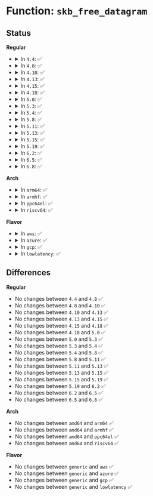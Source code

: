 # Function: <code>skb_free_datagram</code>

## Status
<b>Regular</b>
<ul>
<li>
<details>
<summary>In <code>4.4</code>: ✅</summary>

```c
void skb_free_datagram(struct sock *sk, struct sk_buff *skb);
```

**Collision:** Unique Global

**Inline:** No

**Transformation:** False

**Instances:**

```
In net/core/datagram.c (ffffffff8170dd00)
Location: net/core/datagram.c:278
Inline: False
Direct callers:
  - net/netlink/af_netlink.c:netlink_recvmsg
  - net/ipv4/raw.c:raw_recvmsg
  - net/ipv4/ping.c:ping_recvmsg
  - net/unix/af_unix.c:unix_accept
  - net/unix/af_unix.c:unix_dgram_recvmsg
  - net/ipv6/raw.c:rawv6_recvmsg
  - net/packet/af_packet.c:packet_recvmsg
  - net/packet/af_packet.c:packet_recvmsg
```
**Symbols:**

```
ffffffff8170dd00-ffffffff8170dd3f: skb_free_datagram (STB_GLOBAL)
```
</details>
</li>
<li>
<details>
<summary>In <code>4.8</code>: ✅</summary>

```c
void skb_free_datagram(struct sock *sk, struct sk_buff *skb);
```

**Collision:** Unique Global

**Inline:** No

**Transformation:** False

**Instances:**

```
In net/core/datagram.c (ffffffff81775420)
Location: net/core/datagram.c:297
Inline: False
Direct callers:
  - net/netlink/af_netlink.c:netlink_recvmsg
  - net/ipv4/raw.c:raw_recvmsg
  - net/ipv4/ping.c:ping_recvmsg
  - net/unix/af_unix.c:unix_dgram_recvmsg
  - net/unix/af_unix.c:unix_accept
  - net/ipv6/raw.c:rawv6_recvmsg
  - net/packet/af_packet.c:packet_recvmsg
```
**Symbols:**

```
ffffffff81775420-ffffffff8177545f: skb_free_datagram (STB_GLOBAL)
```
</details>
</li>
<li>
<details>
<summary>In <code>4.10</code>: ✅</summary>

```c
void skb_free_datagram(struct sock *sk, struct sk_buff *skb);
```

**Collision:** Unique Global

**Inline:** No

**Transformation:** False

**Instances:**

```
In net/core/datagram.c (ffffffff817a2710)
Location: net/core/datagram.c:305
Inline: False
Direct callers:
  - net/netlink/af_netlink.c:netlink_recvmsg
  - net/ipv4/raw.c:raw_recvmsg
  - net/ipv4/ping.c:ping_recvmsg
  - net/unix/af_unix.c:unix_dgram_recvmsg
  - net/unix/af_unix.c:unix_accept
  - net/ipv6/raw.c:rawv6_recvmsg
  - net/packet/af_packet.c:packet_recvmsg
```
**Symbols:**

```
ffffffff817a2710-ffffffff817a274f: skb_free_datagram (STB_GLOBAL)
```
</details>
</li>
<li>
<details>
<summary>In <code>4.13</code>: ✅</summary>

```c
void skb_free_datagram(struct sock *sk, struct sk_buff *skb);
```

**Collision:** Unique Global

**Inline:** No

**Transformation:** False

**Instances:**

```
In net/core/datagram.c (ffffffff817c0210)
Location: net/core/datagram.c:328
Inline: False
Direct callers:
  - net/netlink/af_netlink.c:netlink_recvmsg
  - net/ipv4/raw.c:raw_recvmsg
  - net/ipv4/ping.c:ping_recvmsg
  - net/unix/af_unix.c:unix_dgram_recvmsg
  - net/unix/af_unix.c:unix_accept
  - net/ipv6/raw.c:rawv6_recvmsg
  - net/packet/af_packet.c:packet_recvmsg
```
**Symbols:**

```
ffffffff817c0210-ffffffff817c0252: skb_free_datagram (STB_GLOBAL)
```
</details>
</li>
<li>
<details>
<summary>In <code>4.15</code>: ✅</summary>

```c
void skb_free_datagram(struct sock *sk, struct sk_buff *skb);
```

**Collision:** Unique Global

**Inline:** No

**Transformation:** False

**Instances:**

```
In net/core/datagram.c (ffffffff81839c30)
Location: net/core/datagram.c:329
Inline: False
Direct callers:
  - net/netlink/af_netlink.c:netlink_recvmsg
  - net/ipv4/raw.c:raw_recvmsg
  - net/ipv4/ping.c:ping_recvmsg
  - net/unix/af_unix.c:unix_dgram_recvmsg
  - net/unix/af_unix.c:unix_accept
  - net/ipv6/raw.c:rawv6_recvmsg
  - net/packet/af_packet.c:packet_recvmsg
```
**Symbols:**

```
ffffffff81839c30-ffffffff81839c72: skb_free_datagram (STB_GLOBAL)
```
</details>
</li>
<li>
<details>
<summary>In <code>4.18</code>: ✅</summary>

```c
void skb_free_datagram(struct sock *sk, struct sk_buff *skb);
```

**Collision:** Unique Global

**Inline:** No

**Transformation:** False

**Instances:**

```
In net/core/datagram.c (ffffffff81884370)
Location: net/core/datagram.c:327
Inline: False
Direct callers:
  - net/netlink/af_netlink.c:netlink_recvmsg
  - net/ipv4/raw.c:raw_recvmsg
  - net/ipv4/ping.c:ping_recvmsg
  - net/unix/af_unix.c:unix_dgram_recvmsg
  - net/unix/af_unix.c:unix_accept
  - net/ipv6/raw.c:rawv6_recvmsg
  - net/packet/af_packet.c:packet_recvmsg
```
**Symbols:**

```
ffffffff81884370-ffffffff818843b2: skb_free_datagram (STB_GLOBAL)
```
</details>
</li>
<li>
<details>
<summary>In <code>5.0</code>: ✅</summary>

```c
void skb_free_datagram(struct sock *sk, struct sk_buff *skb);
```

**Collision:** Unique Global

**Inline:** No

**Transformation:** False

**Instances:**

```
In net/core/datagram.c (ffffffff818a47f0)
Location: net/core/datagram.c:327
Inline: False
Direct callers:
  - net/netlink/af_netlink.c:netlink_recvmsg
  - net/ipv4/raw.c:raw_recvmsg
  - net/ipv4/ping.c:ping_recvmsg
  - net/unix/af_unix.c:unix_dgram_recvmsg
  - net/unix/af_unix.c:unix_accept
  - net/ipv6/raw.c:rawv6_recvmsg
  - net/packet/af_packet.c:packet_recvmsg
```
**Symbols:**

```
ffffffff818a47f0-ffffffff818a4832: skb_free_datagram (STB_GLOBAL)
```
</details>
</li>
<li>
<details>
<summary>In <code>5.3</code>: ✅</summary>

```c
void skb_free_datagram(struct sock *sk, struct sk_buff *skb);
```

**Collision:** Unique Global

**Inline:** No

**Transformation:** False

**Instances:**

```
In net/core/datagram.c (ffffffff818eff70)
Location: net/core/datagram.c:326
Inline: False
Direct callers:
  - net/netlink/af_netlink.c:netlink_recvmsg
  - net/ipv4/raw.c:raw_recvmsg
  - net/ipv4/ping.c:ping_recvmsg
  - net/unix/af_unix.c:unix_dgram_recvmsg
  - net/unix/af_unix.c:unix_accept
  - net/ipv6/raw.c:rawv6_recvmsg
  - net/packet/af_packet.c:packet_recvmsg
```
**Symbols:**

```
ffffffff818eff70-ffffffff818effb8: skb_free_datagram (STB_GLOBAL)
```
</details>
</li>
<li>
<details>
<summary>In <code>5.4</code>: ✅</summary>

```c
void skb_free_datagram(struct sock *sk, struct sk_buff *skb);
```

**Collision:** Unique Global

**Inline:** No

**Transformation:** False

**Instances:**

```
In net/core/datagram.c (ffffffff81921f90)
Location: net/core/datagram.c:326
Inline: False
Direct callers:
  - net/netlink/af_netlink.c:netlink_recvmsg
  - net/ipv4/raw.c:raw_recvmsg
  - net/ipv4/ping.c:ping_recvmsg
  - net/unix/af_unix.c:unix_dgram_recvmsg
  - net/unix/af_unix.c:unix_accept
  - net/ipv6/raw.c:rawv6_recvmsg
  - net/packet/af_packet.c:packet_recvmsg
```
**Symbols:**

```
ffffffff81921f90-ffffffff81921fd8: skb_free_datagram (STB_GLOBAL)
```
</details>
</li>
<li>
<details>
<summary>In <code>5.8</code>: ✅</summary>

```c
void skb_free_datagram(struct sock *sk, struct sk_buff *skb);
```

**Collision:** Unique Global

**Inline:** No

**Transformation:** False

**Instances:**

```
In net/core/datagram.c (ffffffff819f51e0)
Location: net/core/datagram.c:323
Inline: False
Direct callers:
  - net/netlink/af_netlink.c:netlink_recvmsg
  - net/ipv4/raw.c:raw_recvmsg
  - net/ipv4/ping.c:ping_recvmsg
  - net/unix/af_unix.c:unix_dgram_recvmsg
  - net/unix/af_unix.c:unix_accept
  - net/ipv6/raw.c:rawv6_recvmsg
  - net/packet/af_packet.c:packet_recvmsg
```
**Symbols:**

```
ffffffff819f51e0-ffffffff819f522c: skb_free_datagram (STB_GLOBAL)
```
</details>
</li>
<li>
<details>
<summary>In <code>5.11</code>: ✅</summary>

```c
void skb_free_datagram(struct sock *sk, struct sk_buff *skb);
```

**Collision:** Unique Global

**Inline:** No

**Transformation:** False

**Instances:**

```
In net/core/datagram.c (ffffffff819f4c10)
Location: net/core/datagram.c:323
Inline: False
Direct callers:
  - net/netlink/af_netlink.c:netlink_recvmsg
  - net/ipv4/raw.c:raw_recvmsg
  - net/ipv4/ping.c:ping_recvmsg
  - net/unix/af_unix.c:unix_dgram_recvmsg
  - net/unix/af_unix.c:unix_accept
  - net/ipv6/raw.c:rawv6_recvmsg
  - net/packet/af_packet.c:packet_recvmsg
```
**Symbols:**

```
ffffffff819f4c10-ffffffff819f4c5c: skb_free_datagram (STB_GLOBAL)
```
</details>
</li>
<li>
<details>
<summary>In <code>5.13</code>: ✅</summary>

```c
void skb_free_datagram(struct sock *sk, struct sk_buff *skb);
```

**Collision:** Unique Global

**Inline:** No

**Transformation:** False

**Instances:**

```
In net/core/datagram.c (ffffffff819dada0)
Location: net/core/datagram.c:323
Inline: False
Direct callers:
  - net/netlink/af_netlink.c:netlink_recvmsg
  - net/ipv4/raw.c:raw_recvmsg
  - net/ipv4/ping.c:ping_recvmsg
  - net/unix/af_unix.c:unix_dgram_recvmsg
  - net/unix/af_unix.c:unix_accept
  - net/ipv6/raw.c:rawv6_recvmsg
  - net/packet/af_packet.c:packet_recvmsg
```
**Symbols:**

```
ffffffff819dada0-ffffffff819dadec: skb_free_datagram (STB_GLOBAL)
```
</details>
</li>
<li>
<details>
<summary>In <code>5.15</code>: ✅</summary>

```c
void skb_free_datagram(struct sock *sk, struct sk_buff *skb);
```

**Collision:** Unique Global

**Inline:** No

**Transformation:** False

**Instances:**

```
In net/core/datagram.c (ffffffff81a8b420)
Location: net/core/datagram.c:323
Inline: False
Direct callers:
  - net/netlink/af_netlink.c:netlink_recvmsg
  - net/ipv4/raw.c:raw_recvmsg
  - net/ipv4/ping.c:ping_recvmsg
  - net/unix/af_unix.c:__unix_dgram_recvmsg
  - net/unix/af_unix.c:unix_accept
  - net/ipv6/raw.c:rawv6_recvmsg
  - net/packet/af_packet.c:packet_recvmsg
```
**Symbols:**

```
ffffffff81a8b420-ffffffff81a8b46c: skb_free_datagram (STB_GLOBAL)
```
</details>
</li>
<li>
<details>
<summary>In <code>5.19</code>: ✅</summary>

```c
void skb_free_datagram(struct sock *sk, struct sk_buff *skb);
```

**Collision:** Unique Global

**Inline:** No

**Transformation:** False

**Instances:**

```
In net/core/datagram.c (ffffffff81c01050)
Location: net/core/datagram.c:320
Inline: False
Direct callers:
  - net/netlink/af_netlink.c:netlink_recvmsg
  - net/ipv4/raw.c:raw_recvmsg
  - net/ipv4/ping.c:ping_recvmsg
  - net/unix/af_unix.c:__unix_dgram_recvmsg
  - net/unix/af_unix.c:unix_accept
  - net/ipv6/raw.c:rawv6_recvmsg
  - net/packet/af_packet.c:packet_recvmsg
  - net/mctp/af_mctp.c:mctp_recvmsg
```
**Symbols:**

```
ffffffff81c01050-ffffffff81c010d4: skb_free_datagram (STB_GLOBAL)
```
</details>
</li>
<li>
<details>
<summary>In <code>6.2</code>: ✅</summary>

```c
void skb_free_datagram(struct sock *sk, struct sk_buff *skb);
```

**Collision:** Unique Global

**Inline:** No

**Transformation:** False

**Instances:**

```
In net/core/datagram.c (ffffffff81daf1e0)
Location: net/core/datagram.c:320
Inline: False
Direct callers:
  - net/netlink/af_netlink.c:netlink_recvmsg
  - net/ipv4/raw.c:raw_recvmsg
  - net/ipv4/ping.c:ping_recvmsg
  - net/unix/af_unix.c:__unix_dgram_recvmsg
  - net/unix/af_unix.c:unix_accept
  - net/ipv6/raw.c:rawv6_recvmsg
  - net/ipv6/raw.c:rawv6_recvmsg
  - net/packet/af_packet.c:packet_recvmsg
  - net/mctp/af_mctp.c:mctp_recvmsg
```
**Symbols:**

```
ffffffff81daf1e0-ffffffff81daf1fb: skb_free_datagram (STB_GLOBAL)
```
</details>
</li>
<li>
<details>
<summary>In <code>6.5</code>: ✅</summary>

```c
void skb_free_datagram(struct sock *sk, struct sk_buff *skb);
```

**Collision:** Unique Global

**Inline:** No

**Transformation:** False

**Instances:**

```
In net/core/datagram.c (ffffffff81e1f3d0)
Location: net/core/datagram.c:320
Inline: False
Direct callers:
  - net/netlink/af_netlink.c:netlink_recvmsg
  - net/ipv4/raw.c:raw_recvmsg
  - net/ipv4/ping.c:ping_recvmsg
  - net/unix/af_unix.c:__unix_dgram_recvmsg
  - net/unix/af_unix.c:unix_accept
  - net/ipv6/raw.c:rawv6_recvmsg
  - net/ipv6/raw.c:rawv6_recvmsg
  - net/packet/af_packet.c:packet_recvmsg
  - net/mctp/af_mctp.c:mctp_recvmsg
```
**Symbols:**

```
ffffffff81e1f3d0-ffffffff81e1f3eb: skb_free_datagram (STB_GLOBAL)
```
</details>
</li>
<li>
<details>
<summary>In <code>6.8</code>: ✅</summary>

```c
void skb_free_datagram(struct sock *sk, struct sk_buff *skb);
```

**Collision:** Unique Global

**Inline:** No

**Transformation:** False

**Instances:**

```
In net/core/datagram.c (ffffffff81edca80)
Location: net/core/datagram.c:321
Inline: False
Direct callers:
  - net/netlink/af_netlink.c:netlink_recvmsg
  - net/ipv4/raw.c:raw_recvmsg
  - net/ipv4/ping.c:ping_recvmsg
  - net/unix/af_unix.c:__unix_dgram_recvmsg
  - net/unix/af_unix.c:unix_accept
  - net/ipv6/raw.c:rawv6_recvmsg
  - net/ipv6/raw.c:rawv6_recvmsg
  - net/packet/af_packet.c:packet_recvmsg
  - net/mctp/af_mctp.c:mctp_recvmsg
```
**Symbols:**

```
ffffffff81edca80-ffffffff81edca9b: skb_free_datagram (STB_GLOBAL)
```
</details>
</li>
</ul>
<b>Arch</b>
<ul>
<li>
<details>
<summary>In <code>arm64</code>: ✅</summary>

```c
void skb_free_datagram(struct sock *sk, struct sk_buff *skb);
```

**Collision:** Unique Global

**Inline:** No

**Transformation:** False

**Instances:**

```
In net/core/datagram.c (ffff800010bbc818)
Location: net/core/datagram.c:326
Inline: False
Direct callers:
  - net/netlink/af_netlink.c:netlink_recvmsg
  - net/ipv4/raw.c:raw_recvmsg
  - net/ipv4/ping.c:ping_recvmsg
  - net/ipv4/ping.c:ping_recvmsg
  - net/unix/af_unix.c:unix_dgram_recvmsg
  - net/unix/af_unix.c:unix_accept
  - net/ipv6/raw.c:rawv6_recvmsg
  - net/packet/af_packet.c:packet_recvmsg
```
**Symbols:**

```
ffff800010bbc818-ffff800010bbc878: skb_free_datagram (STB_GLOBAL)
```
</details>
</li>
<li>
<details>
<summary>In <code>armhf</code>: ✅</summary>

```c
void skb_free_datagram(struct sock *sk, struct sk_buff *skb);
```

**Collision:** Unique Global

**Inline:** No

**Transformation:** False

**Instances:**

```
In net/core/datagram.c (c0cd8bf4)
Location: net/core/datagram.c:326
Inline: False
Direct callers:
  - net/netlink/af_netlink.c:netlink_recvmsg
  - net/ipv4/raw.c:raw_recvmsg
  - net/ipv4/raw.c:raw_recvmsg
  - net/ipv4/ping.c:ping_recvmsg
  - net/unix/af_unix.c:unix_dgram_recvmsg
  - net/unix/af_unix.c:unix_accept
  - net/ipv6/raw.c:rawv6_recvmsg
  - net/packet/af_packet.c:packet_recvmsg
```
**Symbols:**

```
c0cd8bf4-c0cd8c40: skb_free_datagram (STB_GLOBAL)
```
</details>
</li>
<li>
<details>
<summary>In <code>ppc64el</code>: ✅</summary>

```c
void skb_free_datagram(struct sock *sk, struct sk_buff *skb);
```

**Collision:** Unique Global

**Inline:** No

**Transformation:** False

**Instances:**

```
In net/core/datagram.c (c000000000c95960)
Location: net/core/datagram.c:326
Inline: False
Direct callers:
  - net/netlink/af_netlink.c:netlink_recvmsg
  - net/ipv4/raw.c:raw_recvmsg
  - net/ipv4/ping.c:ping_recvmsg
  - net/ipv4/ping.c:ping_recvmsg
  - net/unix/af_unix.c:unix_dgram_recvmsg
  - net/unix/af_unix.c:unix_accept
  - net/ipv6/raw.c:rawv6_recvmsg
  - net/packet/af_packet.c:packet_recvmsg
```
**Symbols:**

```
c000000000c95960-c000000000c959e8: skb_free_datagram (STB_GLOBAL)
```
</details>
</li>
<li>
<details>
<summary>In <code>riscv64</code>: ✅</summary>

```c
void skb_free_datagram(struct sock *sk, struct sk_buff *skb);
```

**Collision:** Unique Global

**Inline:** No

**Transformation:** False

**Instances:**

```
In net/core/datagram.c (ffffffe00074b232)
Location: net/core/datagram.c:326
Inline: False
Direct callers:
  - net/netlink/af_netlink.c:netlink_recvmsg
  - net/ipv4/raw.c:raw_recvmsg
  - net/ipv4/ping.c:ping_recvmsg
  - net/ipv4/ping.c:ping_recvmsg
  - net/unix/af_unix.c:unix_dgram_recvmsg
  - net/unix/af_unix.c:unix_accept
  - net/ipv6/raw.c:rawv6_recvmsg
  - net/packet/af_packet.c:packet_recvmsg
```
**Symbols:**

```
ffffffe00074b232-ffffffe00074b28a: skb_free_datagram (STB_GLOBAL)
```
</details>
</li>
</ul>
<b>Flavor</b>
<ul>
<li>
<details>
<summary>In <code>aws</code>: ✅</summary>

```c
void skb_free_datagram(struct sock *sk, struct sk_buff *skb);
```

**Collision:** Unique Global

**Inline:** No

**Transformation:** False

**Instances:**

```
In net/core/datagram.c (ffffffff818c1f90)
Location: net/core/datagram.c:326
Inline: False
Direct callers:
  - net/netlink/af_netlink.c:netlink_recvmsg
  - net/ipv4/raw.c:raw_recvmsg
  - net/ipv4/ping.c:ping_recvmsg
  - net/unix/af_unix.c:unix_dgram_recvmsg
  - net/unix/af_unix.c:unix_accept
  - net/ipv6/raw.c:rawv6_recvmsg
  - net/packet/af_packet.c:packet_recvmsg
```
**Symbols:**

```
ffffffff818c1f90-ffffffff818c1fd8: skb_free_datagram (STB_GLOBAL)
```
</details>
</li>
<li>
<details>
<summary>In <code>azure</code>: ✅</summary>

```c
void skb_free_datagram(struct sock *sk, struct sk_buff *skb);
```

**Collision:** Unique Global

**Inline:** No

**Transformation:** False

**Instances:**

```
In net/core/datagram.c (ffffffff8187bed0)
Location: net/core/datagram.c:326
Inline: False
Direct callers:
  - net/netlink/af_netlink.c:netlink_recvmsg
  - net/ipv4/raw.c:raw_recvmsg
  - net/ipv4/ping.c:ping_recvmsg
  - net/unix/af_unix.c:unix_dgram_recvmsg
  - net/unix/af_unix.c:unix_accept
  - net/ipv6/raw.c:rawv6_recvmsg
  - net/packet/af_packet.c:packet_recvmsg
```
**Symbols:**

```
ffffffff8187bed0-ffffffff8187bf18: skb_free_datagram (STB_GLOBAL)
```
</details>
</li>
<li>
<details>
<summary>In <code>gcp</code>: ✅</summary>

```c
void skb_free_datagram(struct sock *sk, struct sk_buff *skb);
```

**Collision:** Unique Global

**Inline:** No

**Transformation:** False

**Instances:**

```
In net/core/datagram.c (ffffffff81912f90)
Location: net/core/datagram.c:326
Inline: False
Direct callers:
  - net/netlink/af_netlink.c:netlink_recvmsg
  - net/ipv4/raw.c:raw_recvmsg
  - net/ipv4/ping.c:ping_recvmsg
  - net/unix/af_unix.c:unix_dgram_recvmsg
  - net/unix/af_unix.c:unix_accept
  - net/ipv6/raw.c:rawv6_recvmsg
  - net/packet/af_packet.c:packet_recvmsg
```
**Symbols:**

```
ffffffff81912f90-ffffffff81912fd8: skb_free_datagram (STB_GLOBAL)
```
</details>
</li>
<li>
<details>
<summary>In <code>lowlatency</code>: ✅</summary>

```c
void skb_free_datagram(struct sock *sk, struct sk_buff *skb);
```

**Collision:** Unique Global

**Inline:** No

**Transformation:** False

**Instances:**

```
In net/core/datagram.c (ffffffff81934110)
Location: net/core/datagram.c:326
Inline: False
Direct callers:
  - net/netlink/af_netlink.c:netlink_recvmsg
  - net/ipv4/raw.c:raw_recvmsg
  - net/ipv4/ping.c:ping_recvmsg
  - net/unix/af_unix.c:unix_dgram_recvmsg
  - net/unix/af_unix.c:unix_accept
  - net/ipv6/raw.c:rawv6_recvmsg
  - net/packet/af_packet.c:packet_recvmsg
```
**Symbols:**

```
ffffffff81934110-ffffffff81934158: skb_free_datagram (STB_GLOBAL)
```
</details>
</li>
</ul>

## Differences
<b>Regular</b>
<ul>
<li>
No changes between <code>4.4</code> and <code>4.8</code> ✅
</li>
<li>
No changes between <code>4.8</code> and <code>4.10</code> ✅
</li>
<li>
No changes between <code>4.10</code> and <code>4.13</code> ✅
</li>
<li>
No changes between <code>4.13</code> and <code>4.15</code> ✅
</li>
<li>
No changes between <code>4.15</code> and <code>4.18</code> ✅
</li>
<li>
No changes between <code>4.18</code> and <code>5.0</code> ✅
</li>
<li>
No changes between <code>5.0</code> and <code>5.3</code> ✅
</li>
<li>
No changes between <code>5.3</code> and <code>5.4</code> ✅
</li>
<li>
No changes between <code>5.4</code> and <code>5.8</code> ✅
</li>
<li>
No changes between <code>5.8</code> and <code>5.11</code> ✅
</li>
<li>
No changes between <code>5.11</code> and <code>5.13</code> ✅
</li>
<li>
No changes between <code>5.13</code> and <code>5.15</code> ✅
</li>
<li>
No changes between <code>5.15</code> and <code>5.19</code> ✅
</li>
<li>
No changes between <code>5.19</code> and <code>6.2</code> ✅
</li>
<li>
No changes between <code>6.2</code> and <code>6.5</code> ✅
</li>
<li>
No changes between <code>6.5</code> and <code>6.8</code> ✅
</li>
</ul>
<b>Arch</b>
<ul>
<li>
No changes between <code>amd64</code> and <code>arm64</code> ✅
</li>
<li>
No changes between <code>amd64</code> and <code>armhf</code> ✅
</li>
<li>
No changes between <code>amd64</code> and <code>ppc64el</code> ✅
</li>
<li>
No changes between <code>amd64</code> and <code>riscv64</code> ✅
</li>
</ul>
<b>Flavor</b>
<ul>
<li>
No changes between <code>generic</code> and <code>aws</code> ✅
</li>
<li>
No changes between <code>generic</code> and <code>azure</code> ✅
</li>
<li>
No changes between <code>generic</code> and <code>gcp</code> ✅
</li>
<li>
No changes between <code>generic</code> and <code>lowlatency</code> ✅
</li>
</ul>
